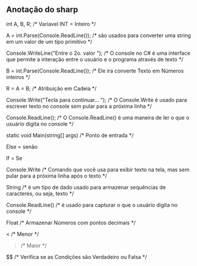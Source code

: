 ## Anotação do sharp ##

int A, B, R; /* Variavel INT = Inteiro */

A = int.Parse(Console.ReadLine()); /*  são usados para converter uma string em um valor de um tipo primitivo  */

 Console.WriteLine("Entre o 2o. valor "); /*  O console no C# é uma interface que permite a interação entre o usuário e o programa através de texto */

 B = int.Parse(Console.ReadLine()); /* Ele ira converte Texto em Números inteiros */

 R = A = B; /* Atribuição em Cadeia */ 

 Console.Write("Tecla <Enter> para continuar... "); /* O Console.Write é usado para escrever texto no console sem pular para a próxima linha */

 Console.ReadLine(); /* O Console.ReadLine() é uma maneira de ler o que o usuário digita no console */

 static void Main(string[] args) /* Ponto de entrada */

Else = senão

If = Se

Console.Write /* Comando que você usa para exibir texto na tela, mas sem pular para a próxima linha após o texto */

String /* é um tipo de dado usado para armazenar sequências de caracteres, ou seja, texto */

Console.ReadLine() /* é usado para capturar o que o usuário digita no console */

Float /* Armazenar Números com pontos decimais */

< /* Menor */

> /* Maior */

$$ /* Verifica se as Condições são Verdadeiro ou Falsa */
